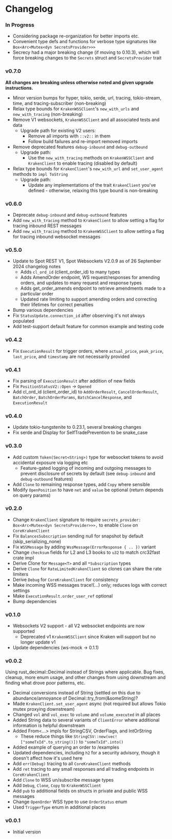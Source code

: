 # Changelog

### In Progress

- Considering package re-organization for better imports etc.
- Convenient type defs and functions for verbose type signatures like `Box<Arc<Mutex<dyn SecretsProvider>>>`
- Secrecy had a major breaking change (if moving to 0.10.3), which will force breaking changes to the `Secrets` struct
  and `SecretsProvider` trait

### v0.7.0

**All changes are breaking unless otherwise noted and given upgrade instructions.**

- Minor version bumps for hyper, tokio, serde, url, tracing, tokio-stream, time, and tracing-subscriber (non-breaking)
- Relax type bounds for `KrakenWSSClient`'s `new_with_urls` and `new_with_tracing` (non-breaking)
- Remove V1 websockets, `KrakenWSSClient` and all associated tests and data
    - Upgrade path for existing V2 users:
        - Remove all imports with `::v2::` in them
        - Follow build failures and re-import removed imports
- Remove deprecated features `debug-inbound` and `debug-outbound`
    - Upgrade path:
        - Use the `new_with_tracing` methods on `KrakenWSSClient` and `KrakenClient` to enable tracing (disabled by
          default)
- Relax type bounds for `KrakenClient`'s `new_with_url` and `set_user_agent` methods to `impl ToString`
    - Upgrade path:
        - Update any implementations of the trait `KrakenClient` you've defined - otherwise, relaxing this type bound is
          non-breaking

### v0.6.0

- Deprecate `debug-inbound` and `debug-outbound` features
- Add `new_with_tracing` method to `KrakenClient` to allow setting a flag for tracing inbound REST messages
- Add `new_with_tracing` method to `KrakenWSSClient` to allow setting a flag for tracing inbound websocket messages

### v0.5.0

- Update to Spot REST V1, Spot Websockets V2.0.9 as of 26 September 2024 changelog notes
    - Adds `cl_ord_id` (client_order_id) to many types
    - Adds AmendOrder endpoint, WS request/responses for amending orders, and updates to many request and response types
    - Adds get_order_amends endpoint to retrieve amendments made to a particular order
    - Updated rate limiting to support amending orders and correcting their lifetimes for correct penalties
- Bump various dependencies
- Fix `StatusUpdate.connection_id` after observing it's not always populated
- Add test-support default feature for common example and testing code

### v0.4.2

- Fix `ExecutionResult` for trigger orders, where `actual_price`, `peak_price`, `last_price`, and `timestamp` are not
  necessarily provided

### v0.4.1

- Fix parsing of `ExecutionResult` after addition of new fields
- Fix `PositionStatusV2::Open` -> `Opened`
- Add cl_ord_id (client_order_id) to `AddOrderResult`, `CancelOrderResult`, `BatchOrder`, `BatchOrderParams`,
  `BatchCancelResponse`, and `ExecutionResult`

### v0.4.0

- Update tokio-tungstenite to 0.23.1, several breaking changes
- Fix serde and Display for SelfTradePrevention to be snake_case

### v0.3.0

- Add custom `Token(Secret<String>)` type for websocket tokens to avoid accidental exposure via logging etc
    - Feature-gated logging of incoming and outgoing messages to prevent disclosure of secrets by default
      (see `debug-inbound` and `debug-outbound` features)
- Add `Clone` to remaining response types, add `Copy` where sensible
- Modify `OpenPosition` to have `net` and `value` be optional (return depends on query params)

### v0.2.0

- Change `KrakenClient` signature to require `secrets_provider: Box<Arc<Mutex<dyn SecretsProvider>>>,` to enable `Clone`
  on `CoreKrakenClient`
- Fix `BalancesSubscription` sending null for snapshot by default (skip_serializing_none)
- Fix `WSSMessage` by adding `WssMessage(ErrorResponse { .. })` variant
- Change `checksum` fields for L2 and L3 books to `u32` to match crc32fast crate impl
- Derive Clone for `Message<T>` and all `*Subscription` types
- Derive `Clone` for `RateLimitedKrakenClient` so clones can share the rate limiters
- Derive `Debug` for `CoreKrakenClient` for consistency
- Make incoming WSS messages trace!(...) only; reduces logs with correct settings
- Make `ExecutionResult.order_user_ref` optional
- Bump dependencies

### v0.1.0

- Websockets V2 support - all V2 websocket endpoints are now supported
    - Deprecated v1 `KrakenWSSClient` since Kraken will support but no longer update v1
- Update dependencies (ws-mock -> 0.1.1)

### v0.0.2

Using rust_decimal::Decimal instead of Strings where applicable. Bug fixes, cleanup, more enum usage, and other changes
from using downstream and finding what drove poor patterns, etc.

- Decimal conversions instead of String (settled on this due to abundance/annoyance of Decimal::try_from(&someString)?
- Made `KrakenClient.set_user_agent` async (not required but allows Tokio mutex proxying downstream)
- Changed `vol` and `vol_exec` to `volume` and `volume_executed` in all places
- Added String data to several variants of `ClientError` where additional information is helpful downstream
- Added From<...> impls for StringCSV, OrderFlags, and IntOrString
    - These reduce things like `StringCSV::new(vec!["someTxId".to_string()])` to `"someTxId".into()`
- Added example of querying an order to /examples
- Updated dependencies, including `h2` for a security advisory, though it doesn't affect how it's used here
- Add `err(Debug)` tracing to all `CoreKrakenClient` methods
- Add `ret` tracing to any small responses and all trading endpoints in `CoreKrakenClient`
- Add `Clone` to WSS un/subscribe message types
- Add `Debug`, `Clone`, `Copy` to `KrakenWSSClient`
- Add `pub` to additional fields on structs in private and public WSS messages
- Change `OpenOrder` WSS type to use `OrderStatus` enum
- Used `TriggerType` enum in additional places

### v0.0.1

- Initial version